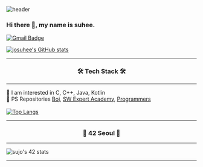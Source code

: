 ![header](https://capsule-render.vercel.app/api?type=waving&color=auto&height=300&section=header&text=josuhee&fontSize=90)
### Hi there 👋, my name is suhee.
[![Gmail Badge](https://img.shields.io/badge/Gmail-d14836?style=flat-square&logo=Gmail&logoColor=white&link=mailto:snugyun01@gmail.com)](mailto:suheeqwe@gmail.com)


[![josuhee's GitHub stats](https://github-readme-stats.vercel.app/api?username=josuhee)](https://github.com/anuraghazra/github-readme-stats)  

<hr/>  

<h3 align="center">🛠 Tech Stack 🛠</h3>  
<hr/>  

💬 I am interested in C, C++, Java, Kotlin  
💬 PS Repositories [Boj](https://github.com/josuhee/Baekjoon), [SW Expert Academy](https://github.com/josuhee/SW_Expert_Academy), [Programmers](https://github.com/josuhee/programmers)
<br/>  
[![Top Langs](https://github-readme-stats.vercel.app/api/top-langs/?username=josuhee&layout=compact&theme=nord)](https://github.com/josuhee)


<hr/>  


<h3 align="center">🚀 42 Seoul 🚀</h3>  
<hr/>  

![sujo's 42 stats](https://badge42.herokuapp.com/api/stats/sujo)

<hr/>  

           
<!--
**josuhee/josuhee** is a ✨ _special_ ✨ repository because its `README.md` (this file) appears on your GitHub profile.

Here are some ideas to get you started:

- 🔭 I’m currently working on ...
- 🌱 I’m currently learning ...
- 👯 I’m looking to collaborate on ...
- 🤔 I’m looking for help with ...
- 💬 Ask me about ...
- 📫 How to reach me: ...
- 😄 Pronouns: ...
- ⚡ Fun fact: ...
//hit
![Hits](https://hits.seeyoufarm.com/api/count/incr/badge.svg?url=https%3A%2F%2Fgithub.com%2Fjosuhee%2Fhit-counter&count_bg=%2379C83D&title_bg=%23555555&icon=&icon_color=%23E7E7E7&title=hits&edge_flat=false) 
//stats
[![josuhee's GitHub stats](https://github-readme-stats.vercel.app/api?username=josuhee)](https://github.com/anuraghazra/github-readme-stats)
//백준
![Solved.ac 프로필](http://mazassumnida.wtf/api/v2/generate_badge?boj=josuhee)


<h3 align="center">🌱 BOJ 🌱</h3>  
<hr/>  

![Solved.ac 프로필](http://mazassumnida.wtf/api/v2/generate_badge?boj=josuhee)
-->
